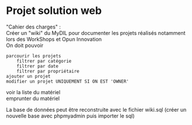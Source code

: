 # Projet solution web
"Cahier des charges" :  
Créer un "wiki" du MyDIL pour documenter les projets réalisés notamment lors des WorkShops et Opun Innovation  
On doit pouvoir  

    parcourir les projets  
        filtrer par catégorie  
        filtrer par date  
        filtrer par propriétaire  
    ajouter un projet  
    modifier un projet UNIQUEMENT SI ON EST 'OWNER'  


voir la liste du matériel  
emprunter du matériel

La base de données peut être reconstruite avec le fichier wiki.sql (créer un nouvelle base avec phpmyadmin puis importer le sql)  

